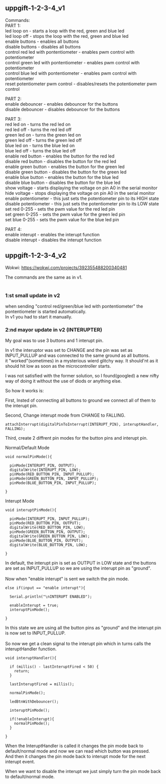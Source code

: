 ## uppgift-1-2-3-4_v1<br>
Commands:<br>
  PART 1:<br>
  led loop on - starts a loop with the red, green and blue led <br>
  led loop off - stops the loop with the red, green and blue led<br>
  enable buttons - enables all buttons<br>
  disable buttons - disables all buttons<br>
  control red led with pontentiometer - enables pwm control with potentiometer<br>
  control green led with pontentiometer - enables pwm control with potentiometer<br>
  control blue led with pontentiometer - enables pwm control with potentiometer<br>
  reset potentiometer pwm control - disables/resets the potentiometer pwm control<br>

  PART 2:<br>
  enable debouncer - enables debouncer for the buttons<br>
  disable debouncer - disables debouncer for the buttons<br>

  PART 3:<br>
  red led on - turns the red led on<br>
  red led off - turns the red led off<br>
  green led on - turns the green led on<br>
  green led off - turns the green led off<br>
  blue led on - turns the blue led on<br>
  blue led off - turns the blue led off<br>
  enable red button - enables the button for the red led<br>
  disable red button - disables the button for the red led<br>
  enable green button - enables the button for the green led<br>
  disable green button - disables the button for the green led<br>
  enable blue button - enables the button for the blue led<br>
  disable blue button - disables the button for the blue led<br>
  show voltage - starts displaying the voltage on pin A0 in the serial monitor<br>
  hide voltage - stops displaying the voltage on pin A0 in the serial monitor<br>
  enable potentiometer - this just sets the potentiometer pin to its HIGH state<br>
  disable potentiometer - this just sets the potentiometer pin to its LOW state<br>
  set red 0-255 - sets the pwm value for the red led pin<br>
  set green 0-255 - sets the pwm value for the green led pin<br>
  set blue 0-255 - sets the pwm value for the blue led pin<br>

  PART 4:<br>
  enable interupt - enables the interupt function<br>
  disable interupt - disables the interupt function<br>


## uppgift-1-2-3-4_v2
  Wokwi: https://wokwi.com/projects/392355488200340481 <br>

  The commands are the same as in v1. <br>
  <br>
  ### 1:st small update in v2
  when sending "control red/green/blue led with pontentiometer" the pontentiometer is started automatically.<br>
  In v1 you had to start it manually.<br>

  ### 2:nd mayor update in v2 (INTERUPTER)
  My goal was to use 3 buttons and 1 interupt pin.<br>
  
  In v1 the interuptor was set to CHANGE and the pin was set as INPUT_PULLUP and was connected to the same ground as all buttons.<br>
  it "worked"(sometimes) in a mysterious wierd glitchy way. It should'nt as it should hit low as soon as the microcontroller starts.<br>
  
  I was not satisfied with the former solution, so I found(googled) a new nifty way of doing it without the use of diods or anything else.<br>

  So how it works is:<br>

  First, Insted of connecting all buttons to ground we connect all of them to the interupt pin.<br>

  Second, Change interupt mode from CHANGE to FALLING.<br>

  ```
  attachInterrupt(digitalPinToInterrupt(INTERUPT_PIN), interuptHandler, FALLING);
  ```
  
  Third, create 2 diffrent pin modes for the button pins and interupt pin.<br>

  Normal/Default Mode <br>
  ```
  void normalPinMode(){

    pinMode(INTERUPT_PIN, OUTPUT);
    digitalWrite(INTERUPT_PIN, LOW);
    pinMode(RED_BUTTON_PIN, INPUT_PULLUP);
    pinMode(GREEN_BUTTON_PIN, INPUT_PULLUP);
    pinMode(BLUE_BUTTON_PIN, INPUT_PULLUP);

  }
  ```
  Interupt Mode<br>
  ```
  void interuptPinMode(){

    pinMode(INTERUPT_PIN, INPUT_PULLUP);
    pinMode(RED_BUTTON_PIN, OUTPUT);
    digitalWrite(RED_BUTTON_PIN, LOW);
    pinMode(GREEN_BUTTON_PIN, OUTPUT);
    digitalWrite(GREEN_BUTTON_PIN, LOW);
    pinMode(BLUE_BUTTON_PIN, OUTPUT);
    digitalWrite(BLUE_BUTTON_PIN, LOW);

  }
  ```
  In default, the interupt pin is set as OUTPUT in LOW state and the buttons are set as INPUT_PULLUP so we are using the interupt pin as "ground".<br>
  <br>
  Now when "enable interupt" is sent we switch the pin mode.<br>
  ```
  else if(input == "enable interupt"){

    Serial.println("\nINTERUPT ENABLED");
  
    enableInterupt = true;
    interuptPinMode();

  }
  ```
  In this state we are using all the button pins as "ground" and the interupt pin is now set to INPUT_PULLUP.<br>
  <br>
  So now we get a clean signal to the interupt pin which in turns calls the interuptHandler function.<br>

  ```
  void interuptHandler(){

    if (millis() - lastInteruptFired < 50) {
      return;
    }

    lastInteruptFired = millis();
  
    normalPinMode();
  
    ledBtnWithDebouncer();
    
    interuptPinMode();
  
    if(!enableInterupt){
      normalPinMode();
    }
  
  }
  ```

  When the InteruptHandler is called it changes the pin mode back to default/normal mode and now we can read which button was pressed.<br>
  And then it changes the pin mode back to interupt mode for the next interupt event.<br>

  When we want to disable the interupt we just simply turn the pin mode back to default/normal mode.<br>
  

